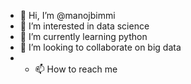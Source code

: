 - 👋 Hi, I’m @manojbimmi
- 👀 I’m interested in data science
- 🌱 I’m currently learning python
- 💞️ I’m looking to collaborate on big data
- - 📫 How to reach me 

<!---
manojbimmi/manojbimmi is a ✨ special ✨ repository because its `README.md` (this file) appears on your GitHub profile.
You can click the Preview link to take a look at your changes.
--->
